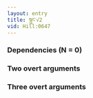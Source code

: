 ```yaml
---
layout: entry
title: སྙུང་√2
vid: Hill:0647
---
```

### Dependencies (N = 0)


### Two overt arguments


### Three overt arguments
